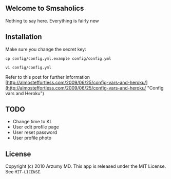Welcome to Smsaholics
---------------------
Nothing to say here. Everything is fairly new

Installation
------------
Make sure you change the secret key:

  `cp config/config.yml.example config/config.yml`

  `vi config/config.yml`

Refer to this post for further information [http://almosteffortless.com/2009/06/25/config-vars-and-heroku/](http://almosteffortless.com/2009/06/25/config-vars-and-heroku/ "Config vars and Heroku")

TODO
-------
* Change time to KL
* User edit profile page
* User reset password
* User profile photo

License
-------
Copyright (c) 2010 Arzumy MD.
This app is released under the MIT License. See `MIT-LICENSE`.
